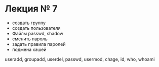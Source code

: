 # Лекция № 7

- создать группу
- создать пользователя
- Файлы passwd, shadow
- сменить пароль
- задать правила паролей
- подмена  хэшей

useradd, groupadd, userdel, passwd, usermod, chage, id, who, whoami
